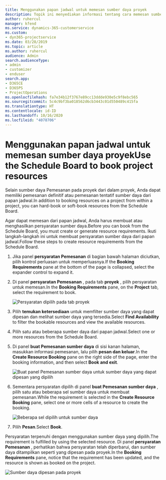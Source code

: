 ```yaml
---
title: Menggunakan papan jadwal untuk memesan sumber daya proyek
description: Topik ini menyediakan informasi tentang cara memesan sumber daya.
author: ruhercul
manager: kfend
ms.service: dynamics-365-customerservice
ms.custom:
- dyn365-projectservice
ms.date: 03/28/2019
ms.topic: article
ms.author: ruhercul
audience: Admin
search.audienceType:
- admin
- customizer
- enduser
search.app:
- D365CE
- D365PS
- ProjectOperations
ms.openlocfilehash: fa7e34b12f3767e89cc13ddde930e5c9f8ebc565
ms.sourcegitcommit: 5c4c9bf3ba018562d6cb3443c01d550489c415fa
ms.translationtype: HT
ms.contentlocale: id-ID
ms.lasthandoff: 10/16/2020
ms.locfileid: "4078706"
---
```

# <a name="use-the-schedule-board-to-book-project-resources"></a><span data-ttu-id="ee75e-103">Menggunakan papan jadwal untuk memesan sumber daya proyek</span><span class="sxs-lookup"><span data-stu-id="ee75e-103">Use the Schedule Board to book project resources</span></span>

<span data-ttu-id="ee75e-104">Selain sumber daya Pemesanan pada proyek dari dalam proyek, Anda dapat memiliki pemesanan definitif atau pemesanan tentatif sumber daya dari papan jadwal.</span><span class="sxs-lookup"><span data-stu-id="ee75e-104">In addition to booking resources on a project from within a project, you can hard-book or soft-book resources from the Schedule Board.</span></span>

<span data-ttu-id="ee75e-105">Agar dapat memesan dari papan jadwal, Anda harus membuat atau menghasilkan persyaratan sumber daya.</span><span class="sxs-lookup"><span data-stu-id="ee75e-105">Before you can book from the Schedule Board, you must create or generate resource requirements.</span></span> <span data-ttu-id="ee75e-106">Ikuti langkah-langkah ini untuk membuat persyaratan sumber daya dari papan jadwal.</span><span class="sxs-lookup"><span data-stu-id="ee75e-106">Follow these steps to create resource requirements from the Schedule Board.</span></span>

1. <span data-ttu-id="ee75e-107">Jika panel **persyaratan Pemesanan** di bagian bawah halaman diciutkan, pilih kontrol perluasan untuk memperluasnya.</span><span class="sxs-lookup"><span data-stu-id="ee75e-107">If the **Booking Requirements** pane at the bottom of the page is collapsed, select the expander control to expand it.</span></span>
2. <span data-ttu-id="ee75e-108">Di panel **persyaratan Pemesanan** , pada tab **proyek** , pilih persyaratan untuk memesan.</span><span class="sxs-lookup"><span data-stu-id="ee75e-108">In the **Booking Requirements** pane, on the **Project** tab, select the requirement to book.</span></span>

    ![Persyaratan dipilih pada tab proyek](media/Resource-Management-image73.png)

3. <span data-ttu-id="ee75e-110">Pilih **temukan ketersediaan** untuk memfilter sumber daya yang dapat dipesan dan melihat sumber daya yang tersedia.</span><span class="sxs-lookup"><span data-stu-id="ee75e-110">Select **Find Availability** to filter the bookable resources and view the available resources.</span></span> 
4. <span data-ttu-id="ee75e-111">Pilih satu atau beberapa sumber daya dari papan jadwal.</span><span class="sxs-lookup"><span data-stu-id="ee75e-111">Select one or more resources from the Schedule Board.</span></span> 
5. <span data-ttu-id="ee75e-112">Di panel **buat Pemesanan sumber daya** di sisi kanan halaman, masukkan informasi pemesanan, lalu pilih **pesan dan keluar**.</span><span class="sxs-lookup"><span data-stu-id="ee75e-112">In the **Create Resource Booking** pane on the right side of the page, enter the booking information, and then select **Book and exit**.</span></span>

    ![Buat panel Pemesanan sumber daya untuk sumber daya yang dapat dipesan yang dipilih](media/Resource-Management-image74.png)

6. <span data-ttu-id="ee75e-114">Sementara persyaratan dipilih di panel **buat Pemesanan sumber daya** , pilih satu atau beberapa sel sumber daya untuk membuat pemesanan.</span><span class="sxs-lookup"><span data-stu-id="ee75e-114">While the requirement is selected in the **Create Resource Booking** pane, select one or more cells of a resource to create the booking.</span></span>

    ![Beberapa sel dipilih untuk sumber daya](media/Resource-Management-image75.png)

7. <span data-ttu-id="ee75e-116">Pilih **Pesan**.</span><span class="sxs-lookup"><span data-stu-id="ee75e-116">Select **Book**.</span></span>

<span data-ttu-id="ee75e-117">Persyaratan terpenuhi dengan menggunakan sumber daya yang dipilih.</span><span class="sxs-lookup"><span data-stu-id="ee75e-117">The requirement is fulfilled by using the selected resource.</span></span> <span data-ttu-id="ee75e-118">Di panel **persyaratan Pemesanan** , perhatikan bahwa persyaratan telah diperbarui, dan sumber daya ditampilkan seperti yang dipesan pada proyek.</span><span class="sxs-lookup"><span data-stu-id="ee75e-118">In the **Booking Requirements** pane, notice that the requirement has been updated, and the resource is shown as booked on the project.</span></span>

![Sumber daya dipesan pada proyek](media/Resource-Management-image76.png)
